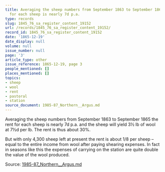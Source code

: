 ```yaml
---
title: Averaging the sheep numbers from September 1863 to September 1865 the rent
  for each sheep is nearly 7d p.a.
type: records
slug: 1845_76_sa_register_content_19152
url: /records/1845_76_sa_register_content_19152/
record_id: 1845_76_sa_register_content_19152
date: '1865-12-19'
date_display: null
volume: null
issue_number: null
page: '3'
article_type: other
issue_reference: 1865-12-19, page 3
people_mentioned: []
places_mentioned: []
topics:
- sheep
- wool
- rent
- pastoral
- station
source_document: 1985-87_Northern__Argus.md
---
```


Averaging the sheep numbers from September 1863 to September 1865 the rent for each sheep is nearly 7d p.a. and the sheep will yield 3½ lb of wool at 7½d per lb.  The rent is thus about 30%.

But with only 4,300 sheep left at present the rent is about 1/8 per sheep – equal to the entire income from wool after paying shearing expenses.  In fact in seasons like this the expenses of carrying on the station are quite double the value of the wool produced.

Source: [1985-87_Northern__Argus.md](/downloads/markdown/1985-87_Northern__Argus.md)
